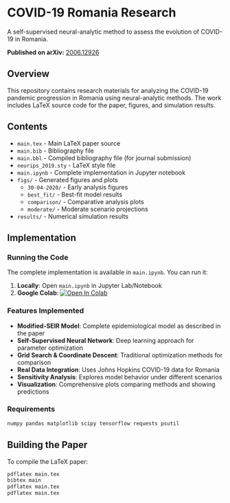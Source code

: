 # COVID-19 Romania Research

A self-supervised neural-analytic method to assess the evolution of COVID-19 in Romania.

**Published on arXiv:** [2006.12926](https://arxiv.org/abs/2006.12926)

## Overview

This repository contains research materials for analyzing the COVID-19 pandemic progression in Romania using neural-analytic methods. The work includes LaTeX source code for the paper, figures, and simulation results.

## Contents

- `main.tex` - Main LaTeX paper source
- `main.bib` - Bibliography file
- `main.bbl` - Compiled bibliography file (for journal submission)
- `neurips_2019.sty` - LaTeX style file
- `main.ipynb` - Complete implementation in Jupyter notebook
- `figs/` - Generated figures and plots
  - `30-04-2020/` - Early analysis figures
  - `best_fit/` - Best-fit model results
  - `comparison/` - Comparative analysis plots
  - `moderate/` - Moderate scenario projections
- `results/` - Numerical simulation results

## Implementation

### Running the Code

The complete implementation is available in `main.ipynb`. You can run it:

1. **Locally**: Open `main.ipynb` in Jupyter Lab/Notebook
2. **Google Colab**: [![Open In Colab](https://colab.research.google.com/assets/colab-badge.svg)](https://colab.research.google.com/drive/1940gRu6cZOhken1ki-PZxeX_VOQTPZ39)

### Features Implemented

- **Modified-SEIR Model**: Complete epidemiological model as described in the paper
- **Self-Supervised Neural Network**: Deep learning approach for parameter optimization  
- **Grid Search & Coordinate Descent**: Traditional optimization methods for comparison
- **Real Data Integration**: Uses Johns Hopkins COVID-19 data for Romania
- **Sensitivity Analysis**: Explores model behavior under different scenarios
- **Visualization**: Comprehensive plots comparing methods and showing predictions

### Requirements

```python
numpy pandas matplotlib scipy tensorflow requests psutil
```

## Building the Paper

To compile the LaTeX paper:
```bash
pdflatex main.tex
bibtex main
pdflatex main.tex
pdflatex main.tex
```

